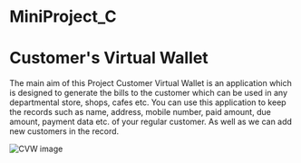 # MiniProject_C
# Customer's Virtual Wallet 

The main aim of this Project Customer Virtual Wallet is an application which is designed to generate the bills to the customer which can be used in any departmental store, shops, cafes etc. You can use this application to keep the records such as name, address, mobile number, paid amount, due amount, payment data etc. of your regular customer. As well as we can add new customers in the record.

![CVW image](https://user-images.githubusercontent.com/91197757/160229905-93151bd0-ba20-444e-b73f-9be293e85b8b.PNG)
